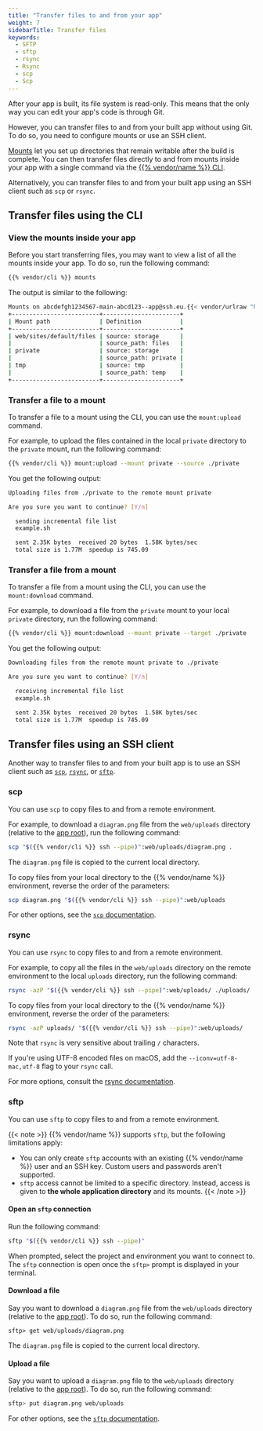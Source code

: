 ```yaml
---
title: "Transfer files to and from your app"
weight: 7
sidebarTitle: Transfer files
keywords:
  - SFTP
  - sftp
  - rsync
  - Rsync
  - scp
  - Scp
---
```


After your app is built, its file system is read-only.
This means that the only way you can edit your app's code is through Git.

However, you can transfer files to and from your built app without using Git.
To do so, you need to configure mounts or use an SSH client.

[Mounts](/create-apps/app-reference/single-runtime-image.md#mounts) let you set up directories that remain writable after the build is complete.
You can then transfer files directly to and from mounts inside your app
with a single command via the [{{% vendor/name %}} CLI](../administration/cli/_index.md).

Alternatively, you can transfer files to and from your built app using an SSH client
such as `scp` or `rsync`.

## Transfer files using the CLI

### View the mounts inside your app

Before you start transferring files,
you may want to view a list of all the mounts inside your app.
To do so, run the following command:

```bash
{{% vendor/cli %}} mounts
```

The output is similar to the following:

```bash
Mounts on abcdefgh1234567-main-abcd123--app@ssh.eu.{{< vendor/urlraw "host" >}}:
+-------------------------+----------------------+
| Mount path              | Definition           |
+-------------------------+----------------------+
| web/sites/default/files | source: storage      |
|                         | source_path: files   |
| private                 | source: storage      |
|                         | source_path: private |
| tmp                     | source: tmp          |
|                         | source_path: temp    |
+-------------------------+----------------------+
```

### Transfer a file to a mount

To transfer a file to a mount using the CLI, you can use the `mount:upload` command.

For example, to upload the files contained in the local `private` directory to the `private` mount,
run the following command:

```bash
{{% vendor/cli %}} mount:upload --mount private --source ./private
```

You get the following output:

```bash
Uploading files from ./private to the remote mount private

Are you sure you want to continue? [Y/n]

  sending incremental file list
  example.sh

  sent 2.35K bytes  received 20 bytes  1.58K bytes/sec
  total size is 1.77M  speedup is 745.09
```

### Transfer a file from a mount

To transfer a file from a mount using the CLI, you can use the `mount:download` command.

For example, to download a file from the `private` mount to your local `private` directory,
run the following command:

```bash
{{% vendor/cli %}} mount:download --mount private --target ./private
```

You get the following output:

```bash
Downloading files from the remote mount private to ./private

Are you sure you want to continue? [Y/n]

  receiving incremental file list
  example.sh

  sent 2.35K bytes  received 20 bytes  1.58K bytes/sec
  total size is 1.77M  speedup is 745.09
```

## Transfer files using an SSH client

Another way to transfer files to and from your built app is to use an SSH client such as [`scp`](file-transfer.md#scp),
[`rsync`](file-transfer.md#rsync), or [`sftp`](file-transfer.md#sftp).

### scp

You can use `scp` to copy files to and from a remote environment.

For example, to download a `diagram.png` file from the `web/uploads` directory
(relative to the [app root](/create-apps/app-reference/single-runtime-image.md#root-directory)),
run the following command:

```bash
scp "$({{% vendor/cli %}} ssh --pipe)":web/uploads/diagram.png .
```

The `diagram.png` file is copied to the current local directory.

To copy files from your local directory to the {{% vendor/name %}} environment,
reverse the order of the parameters:

```bash
scp diagram.png "$({{% vendor/cli %}} ssh --pipe)":web/uploads
```

For other options, see the [`scp` documentation](https://www.man7.org/linux/man-pages/man1/scp.1.html).

### rsync

You can use `rsync` to copy files to and from a remote environment.

For example, to copy all the files in the `web/uploads` directory on the remote environment
to the local `uploads` directory,
run the following command:

```bash
rsync -azP "$({{% vendor/cli %}} ssh --pipe)":web/uploads/ ./uploads/
```

To copy files from your local directory to the {{% vendor/name %}} environment,
reverse the order of the parameters:

```bash
rsync -azP uploads/ "$({{% vendor/cli %}} ssh --pipe)":web/uploads/
```

Note that `rsync` is very sensitive about trailing `/` characters.

If you're using UTF-8 encoded files on macOS,
add the `--iconv=utf-8-mac,utf-8` flag to your `rsync` call.

For more options, consult the [rsync documentation](https://man7.org/linux/man-pages/man1/rsync.1.html).

### sftp

You can use `sftp` to copy files to and from a remote environment.

{{< note >}}
{{% vendor/name %}} supports `sftp`, but the following limitations apply:

*   You can only create `sftp` accounts with an existing {{% vendor/name %}} user and an SSH key.
    Custom users and passwords aren't supported.
*   `sftp` access cannot be limited to a specific directory.
    Instead, access is given to **the whole application directory** and its mounts.
    {{< /note >}}

#### Open an `sftp` connection

Run the following command:

```bash
sftp "$({{% vendor/cli %}} ssh --pipe)"
```

When prompted, select the project and environment you want to connect to.
The `sftp` connection is open once the `sftp>` prompt is displayed in your terminal.

#### Download a file

Say you want to download a `diagram.png` file from the `web/uploads` directory
(relative to the [app root](/create-apps/app-reference/single-runtime-image.md#root-directory)).
To do so, run the following command:

    sftp> get web/uploads/diagram.png

The `diagram.png` file is copied to the current local directory.

#### Upload a file

Say you want to upload a `diagram.png` file to the `web/uploads` directory
(relative to the [app root](/create-apps/app-reference/single-runtime-image.md#root-directory)).
To do so, run the following command:

```bash
sftp> put diagram.png web/uploads
```

For other options, see the [`sftp` documentation](https://man7.org/linux/man-pages/man1/sftp.1.html).
